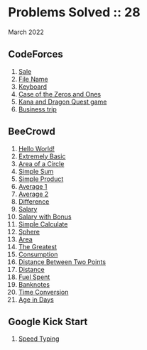 # Problems Solved :: 28
March 2022

CodeForces
-----------------
1. [Sale](https://codeforces.com/problemset/problem/34/B)
1. [File Name](https://codeforces.com/problemset/problem/978/B)
1. [Keyboard](https://codeforces.com/problemset/problem/474/A)
1. [Case of the Zeros and Ones](https://codeforces.com/problemset/problem/556/A)
1. [Kana and Dragon Quest game](https://codeforces.com/problemset/problem/1337/B)
1. [Business trip](https://codeforces.com/problemset/problem/149/A)

BeeCrowd
-----------------
1. [Hello World!](https://www.beecrowd.com.br/judge/en/problems/view/1000)
1. [Extremely Basic](https://www.beecrowd.com.br/judge/en/problems/view/1001)
1. [Area of a Circle](https://www.beecrowd.com.br/judge/en/problems/view/1002)
1. [Simple Sum](https://www.beecrowd.com.br/judge/en/problems/view/1003)
1. [Simple Product](https://www.beecrowd.com.br/judge/en/problems/view/1004)
1. [Average 1](https://www.beecrowd.com.br/judge/en/problems/view/1005)
1. [Average 2](https://www.beecrowd.com.br/judge/en/problems/view/1006)
1. [Difference](https://www.beecrowd.com.br/judge/en/problems/view/1007)
1. [Salary](https://www.beecrowd.com.br/judge/en/problems/view/1008)
1. [Salary with Bonus](https://www.beecrowd.com.br/judge/en/problems/view/1009)
1. [Simple Calculate](https://www.beecrowd.com.br/judge/en/problems/view/1010)
1. [Sphere](https://www.beecrowd.com.br/judge/en/problems/view/1011)
1. [Area](https://www.beecrowd.com.br/judge/en/problems/view/1012)
1. [The Greatest](https://www.beecrowd.com.br/judge/en/problems/view/1013)
1. [Consumption](https://www.beecrowd.com.br/judge/en/problems/view/1014)
1. [Distance Between Two Points](https://www.beecrowd.com.br/judge/en/problems/view/1015)
1. [Distance](https://www.beecrowd.com.br/judge/en/problems/view/1016)
1. [Fuel Spent](https://www.beecrowd.com.br/judge/en/problems/view/1017)
1. [Banknotes](https://www.beecrowd.com.br/judge/en/problems/view/1018)
1. [Time Conversion](https://www.beecrowd.com.br/judge/en/problems/view/1019)
1. [Age in Days](https://www.beecrowd.com.br/judge/en/problems/view/1020)

Google Kick Start
-----------------
1. [Speed Typing](https://codingcompetitions.withgoogle.com/kickstart/round/00000000008cb33e/00000000009e7021)



